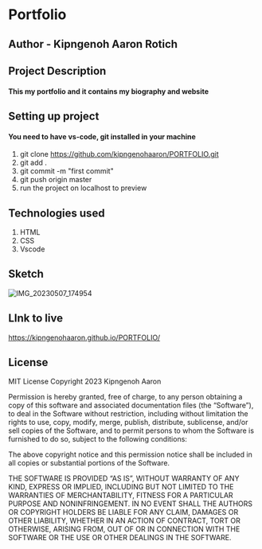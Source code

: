 # Portfolio

## Author - Kipngenoh Aaron Rotich

## Project Description

#### This my portfolio and it contains my biography and website

## Setting up project

#### You need to have vs-code, git installed in your machine

1. git clone https://github.com/kipngenohaaron/PORTFOLIO.git
2. git add .
3. git commit -m "first commit"
4. git push origin master
5. run the project on localhost to preview

## Technologies used

1. HTML
2. CSS
3. Vscode

## Sketch

![IMG_20230507_174954](https://user-images.githubusercontent.com/132748186/236684964-08c72919-c96f-43f9-adf0-47e94548d9af.jpg)

## LInk to live 
https://kipngenohaaron.github.io/PORTFOLIO/

## License
MIT License
Copyright 2023 Kipngenoh Aaron

Permission is hereby granted, free of charge, to any person obtaining a copy of this software and associated documentation files (the “Software”), to deal in the Software without restriction, including without limitation the rights to use, copy, modify, merge, publish, distribute, sublicense, and/or sell copies of the Software, and to permit persons to whom the Software is furnished to do so, subject to the following conditions:

The above copyright notice and this permission notice shall be included in all copies or substantial portions of the Software.

THE SOFTWARE IS PROVIDED “AS IS”, WITHOUT WARRANTY OF ANY KIND, EXPRESS OR IMPLIED, INCLUDING BUT NOT LIMITED TO THE WARRANTIES OF MERCHANTABILITY, FITNESS FOR A PARTICULAR PURPOSE AND NONINFRINGEMENT. IN NO EVENT SHALL THE AUTHORS OR COPYRIGHT HOLDERS BE LIABLE FOR ANY CLAIM, DAMAGES OR OTHER LIABILITY, WHETHER IN AN ACTION OF CONTRACT, TORT OR OTHERWISE, ARISING FROM, OUT OF OR IN CONNECTION WITH THE SOFTWARE OR THE USE OR OTHER DEALINGS IN THE SOFTWARE.

